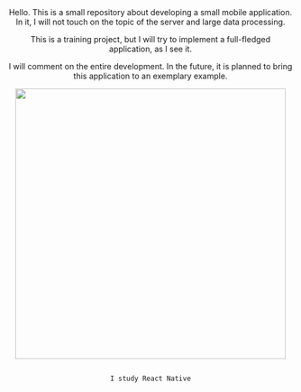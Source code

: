 <div id="header" align="center">
Hello. This is a small repository about developing a small mobile application. In it, I will not touch on the topic of the server and large data processing.
  
This is a training project, but I will try to implement a full-fledged application, as I see it.
  
I will comment on the entire development. In the future, it is planned to bring this application to an exemplary example.
<div id="header" align="center">
  <img src="https://media4.giphy.com/media/iIqmM5tTjmpOB9mpbn/giphy.gif?cid=ecf05e47esm9hul9d8v1svt0yn14gcx7jnk2elawjzs7llgv&rid=giphy.gif&ct=g" width="480" />
  <p><img src="https://komarev.com/ghpvc/?username=sokolirasaha11&style=flat-square&color=blue" alt=""/>
    
    I study React Native
    
</div>
